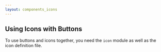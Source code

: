 ```yaml
---
layout: components_icons
---
```


## Using Icons with Buttons

To use buttons and icons together, you need the `icon` module as well as the
icon definition file.
